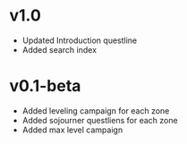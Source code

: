 # v1.0

- Updated Introduction questline
- Added search index

# v0.1-beta

- Added leveling campaign for each zone
- Added sojourner questliens for each zone
- Added max level campaign
